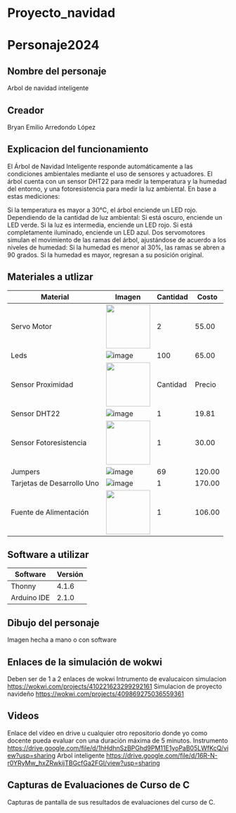 # Proyecto_navidad

# Personaje2024
## Nombre del personaje
Arbol de navidad inteligente 
## Creador
Bryan Emilio Arredondo López 
## Explicacion del funcionamiento
El Árbol de Navidad Inteligente responde automáticamente a las condiciones ambientales mediante el uso de sensores y actuadores. El árbol cuenta con un sensor DHT22 para medir la temperatura y la humedad del entorno, y una fotoresistencia para medir la luz ambiental. En base a estas mediciones:

Si la temperatura es mayor a 30°C, el árbol enciende un LED rojo.
Dependiendo de la cantidad de luz ambiental:
Si está oscuro, enciende un LED verde.
Si la luz es intermedia, enciende un LED rojo.
Si está completamente iluminado, enciende un LED azul.
Dos servomotores simulan el movimiento de las ramas del árbol, ajustándose de acuerdo a los niveles de humedad:
Si la humedad es menor al 30%, las ramas se abren a 90 grados.
Si la humedad es mayor, regresan a su posición original.

## Materiales a utlizar
| Material              | Imagen                                                                                                          | Cantidad | Costo  |
|-----------------------|-----------------------------------------------------------------------------------------------------------------|----------|--------|
| Servo Motor            | <img src="https://encrypted-tbn0.gstatic.com/images?q=tbn:ANd9GcSnOPdiGqJLfiO8Ji1tYe0tQRa9uYtML4urAHLxenhDFHwtqbon3UHiukkhQNLtXV5lz4Q&usqp=CAU" width="100"/>                       | 2        | 55.00  |
| Leds                  | ![image](https://github.com/user-attachments/assets/2c3859f3-5e1e-4059-8e31-eacc9969be01)                       | 100      | 65.00  |
| Sensor Proximidad | <img src="https://electronicamade.com/wp-content/uploads/2020/03/sensor-distancia-ultrasonido-1.jpg" width="100"/> | Cantidad | Precio   |
| Sensor DHT22          | ![image](https://github.com/user-attachments/assets/6c4a3eed-1385-4644-91fd-9391c858c7d6)                       | 1        | 19.81  |
| Sensor Fotoresistencia | <img src="https://www.makerelectronico.com/wp-content/uploads/2017/06/Sensor-de-luz-con-fotoresistencia-LDR-3.png" width="100"/> | 1        | 30.00  |
| Jumpers               | ![image](https://github.com/user-attachments/assets/54b3a6ac-27d8-4012-938f-68d0a5b03d82)                       | 69       | 120.00 |
| Tarjetas de Desarrollo Uno | ![image](https://github.com/user-attachments/assets/c5f03d59-8d94-4442-a30f-5d99acef2581)                  | 1        | 170.00 |
| Fuente de Alimentación| <img src="https://www.google.com/imgres?q=power%20bank%20&imgurl=https%3A%2F%2Fhttp2.mlstatic.com%2FD_NQ_NP_677954-MLU74842913212_032024-O.webp&imgrefurl=https%3A%2F%2Fwww.mercadolibre.com.mx%2Fpower-bank-bateria-portatil-carga-rapida-10000mah-1hora-negro-con-4-cables-micro-usb-v8-ip-tipo-c%2Fp%2FMLM21334121&docid=iQub0wJahfeUdM&tbnid=9apQ9aowua23wM&vet=12ahUKEwjPk6DR4-SIAxXdHNAFHSRcGzYQM3oECEkQAA..i&w=355&h=500&hcb=2&ved=2ahUKEwjPk6DR4-SIAxXdHNAFHSRcGzYQM3oECEkQAA" width="100"/>                       | 1        | 106.00 |


## Software a utilizar
|Software|Versión|
|--|--|
|Thonny|4.1.6|
|Arduino IDE|2.1.0|

## Dibujo del personaje
Imagen hecha a mano o con software

## Enlaces de la simulación de wokwi
Deben ser de 1 a 2 enlaces de wokwi
Intrumento de evalucaicon simulacion
https://wokwi.com/projects/410221623299292161
Simulacion de proyecto navideño
https://wokwi.com/projects/409869275036559361

## Videos
Enlace del vídeo en drive u cualquier otro repositorio donde yo como docente pueda evaluar con una duración máxima de 5 minutos.
Instrumento 
https://drive.google.com/file/d/1hHdhnSzBPGhd9PM11E1yoPaB05LWfKcQ/view?usp=sharing
Arbol inteligente 
https://drive.google.com/file/d/16R-N-r0YRyMw_hxZRwkijTBGcfGa2FGI/view?usp=sharing



## Capturas de Evaluaciones de Curso de C
Capturas de pantalla de sus resultados de evaluaciones del curso de C.
